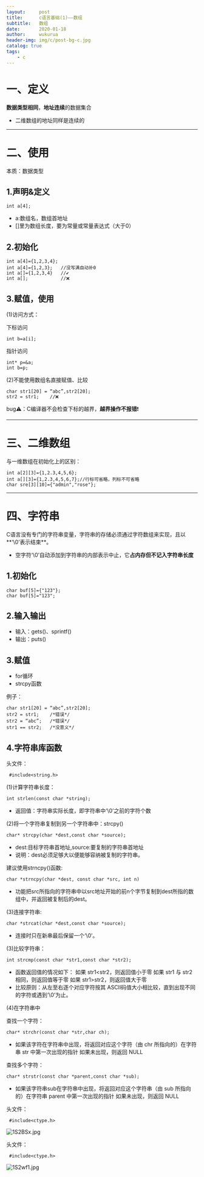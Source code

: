 ```yaml
---
layout:     post
title:      c语言基础(1)——数组
subtitle:   数组
date:       2020-01-18
author:     wukurua
header-img: img/c/post-bg-c.jpg
catalog: true
tags:
    - c
---
```

# 一、定义 #

**数据类型相同**，**地址连续**的数据集合
 
- 二维数组的地址同样是连续的

----------

# 二、使用 #
本质：数据类型

## 1.声明&定义 ##


    int a[4];

- a:数组名，数组首地址
- []里为数组长度，要为常量或常量表达式（大于0）

## 2.初始化 ##

    int a[4]={1,2,3,4};
    int a[4]={1,2,3};	//没写满自动补0
    int a[]={1,2,3,4}	//✔
	int a[];			//❌

## 3.赋值，使用 ##

(1)访问方式：

下标访问

    int b=a[i];

指针访问

    int* p=&a;
	int b=p;
    
(2)不能使用数组名直接赋值、比较

    char str1[20] = “abc”,str2[20];
	str2 = str1;	//❌


bug⚠：C编译器不会检查下标的越界，**越界操作不报错**❗

----------

# 三、二维数组 #


与一维数组在初始化上的区别：

    int a[2][3]={1,2.3,4,5,6}; 
	int a[][3]={1,2.3,4,5,6,7};//行标可省略，列标不可省略
	char sre[3][10]={"admin","rose"};

----------

# 四、字符串 #

C语言没有专门的字符串变量，字符串的存储必须通过字符数组来实现，且以**‘\0’表示结束**。

- 空字符‘\0’自动添加到字符串的内部表示中止，它**占内存但不记入字符串长度**
## 1.初始化 ##

	char buf[5]={"123"};
	char buf[5]="123";

## 2.输入输出 ##

- 输入：gets()、sprintf()
- 输出：puts()

## 3.赋值 ##

- for循环
- strcpy函数

例子：

    char str1[20] = “abc”,str2[20];
    str2 = str1;	/*错误*/
    str2 = “abc”;	/*错误*/
    str1 == str2;	/*没意义*/

## 4.字符串库函数 ##
头文件：

     #include<string.h>
(1)计算字符串长度：

	int strlen(const char *string);

- 返回值：字符串实际长度，即字符串中‘\0’之前的字符个数
 
(2)将一个字符串复制到另一个字符串中：strcpy()

	char* strcpy(char *dest,const char *source);

- dest:目标字符串首地址,source:要复制的字符串首地址
- 说明：dest必须足够大以便能够容纳被复制的字符串。

建议使用strncpy()函数:

    char *strncpy(char *dest, const char *src, int n)

- 功能把src所指向的字符串中以src地址开始的前n个字节复制到dest所指的数组中，并返回被复制后的dest。

(3)连接字符串:

	char *strcat(char *dest,const char *source);

- 连接时只在新串最后保留一个‘\0’。

(3)比较字符串：

	int strcmp(const char *str1,const char *str2);

- 函数返回值的情况如下：
如果 str1<str2，则返回值小于零
如果 str1 与 str2 相同，则返回值等于零
如果 str1>str2，则返回值大于零
- 比较原则：从左至右逐个对应字符按其 ASCII码值大小相比较，直到出现不同的字符或遇到‘\0’为止。 

(4)在字符串中

查找一个字符：

	char* strchr(const char *str,char ch);

- 如果该字符在字符串中出现，将返回对应这个字符（由 chr 所指向的）在字符串 str 中第一次出现的指针
如果未出现，则返回 NULL

查找多个字符：

	char* strstr(const char *parent,const char *sub);

- 如果该字符串sub在字符串中出现，将返回对应这个字符串（由 sub 所指向的）在字符串 parent 中第一次出现的指针
如果未出现，则返回 NULL

头文件：

     #include<ctype.h>

![1S2BSx.jpg](https://s2.ax1x.com/2020/01/18/1S2BSx.jpg)

头文件：

     #include<ctype.h>

![1S2wf1.jpg](https://s2.ax1x.com/2020/01/18/1S2wf1.jpg)

